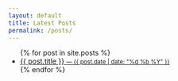 ```yaml
---
layout: default
title: Latest Posts
permalink: /posts/
---
```

<div class="post-list">
<ul>
{% for post in site.posts %}
  <li>
    <a href="{{ post.url | relative_url }}">{{ post.title }}
    <small>— {{ post.date | date: "%d %b %Y" }}</small>
    </a>
  </li>
{% endfor %}
</ul>
</div>
